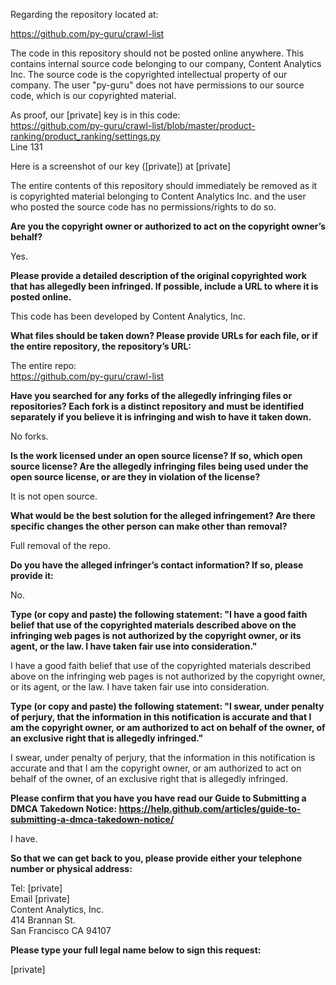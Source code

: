 Regarding the repository located at:

https://github.com/py-guru/crawl-list

The code in this repository should not be posted online anywhere. This contains internal source code belonging to our company, Content Analytics Inc. The source code is the copyrighted intellectual property of our company. The user "py-guru" does not have permissions to our source code, which is our copyrighted material.

As proof, our [private] key is in this code:    
https://github.com/py-guru/crawl-list/blob/master/product-ranking/product_ranking/settings.py  
Line 131

Here is a screenshot of our key ([private]) at [private]

The entire contents of this repository should immediately be removed as it is copyrighted material belonging to Content Analytics Inc. and the user who posted the source code has no permissions/rights to do so.

**Are you the copyright owner or authorized to act on the copyright owner’s behalf?**

Yes.

**Please provide a detailed description of the original copyrighted work that has allegedly been infringed. If possible, include a URL to where it is posted online.**

This code has been developed by Content Analytics, Inc.

**What files should be taken down? Please provide URLs for each file, or if the entire repository, the repository’s URL:**

The entire repo:  
https://github.com/py-guru/crawl-list

**Have you searched for any forks of the allegedly infringing files or repositories? Each fork is a distinct repository and must be identified separately if you believe it is infringing and wish to have it taken down.**

No forks.

**Is the work licensed under an open source license? If so, which open source license? Are the allegedly infringing files being used under the open source license, or are they in violation of the license?**

It is not open source.

**What would be the best solution for the alleged infringement? Are there specific changes the other person can make other than removal?**

Full removal of the repo.

**Do you have the alleged infringer’s contact information? If so, please provide it:**

No.

**Type (or copy and paste) the following statement: "I have a good faith belief that use of the copyrighted materials described above on the infringing web pages is not authorized by the copyright owner, or its agent, or the law. I have taken fair use into consideration."**

I have a good faith belief that use of the copyrighted materials described above on the infringing web pages is not authorized by the copyright owner, or its agent, or the law. I have taken fair use into consideration.

**Type (or copy and paste) the following statement: "I swear, under penalty of perjury, that the information in this notification is accurate and that I am the copyright owner, or am authorized to act on behalf of the owner, of an exclusive right that is allegedly infringed."**

I swear, under penalty of perjury, that the information in this notification is accurate and that I am the copyright owner, or am authorized to act on behalf of the owner, of an exclusive right that is allegedly infringed.

**Please confirm that you have you have read our Guide to Submitting a DMCA Takedown Notice: https://help.github.com/articles/guide-to-submitting-a-dmca-takedown-notice/**

I have.

**So that we can get back to you, please provide either your telephone number or physical address:**

Tel: [private]  
Email [private]  
Content Analytics, Inc.  
414 Brannan St.  
San Francisco CA 94107

**Please type your full legal name below to sign this request:**

[private]
